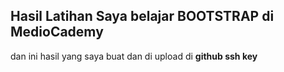 ## Hasil Latihan Saya belajar BOOTSTRAP di MedioCademy 
dan ini hasil yang saya buat dan di upload di **github ssh key**